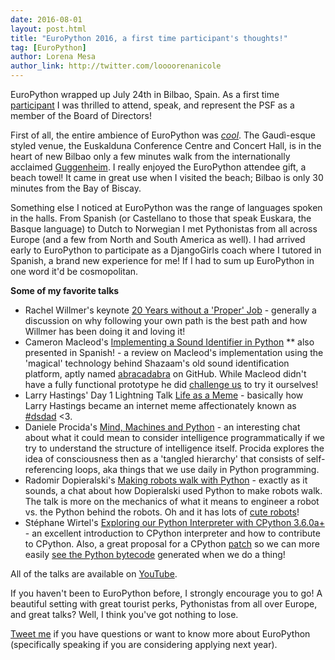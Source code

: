 ```yaml
---
date: 2016-08-01
layout: post.html
title: "EuroPython 2016, a first time participant's thoughts!"
tag: [EuroPython]
author: Lorena Mesa
author_link: http://twitter.com/loooorenanicole
---
```


EuroPython wrapped up July 24th in Bilbao, Spain. As a first time [participant](https://twitter.com/loooorenanicole/status/755056966360326144) I was thrilled to attend, speak, and represent the PSF as a member of the Board of Directors!

First of all, the entire ambience of EuroPython was [*cool*](https://twitter.com/loooorenanicole/status/755104074610122752). The  Gaud&#236;-esque styled venue, the Euskalduna Conference Centre and Concert Hall, is in the heart of new Bilbao only a few minutes walk from the internationally acclaimed [Guggenheim](https://www.guggenheim-bilbao.es/en/). I really enjoyed the EuroPython attendee gift, a beach towel! It came in great use when I visited the beach; Bilbao is only 30 minutes from the Bay of Biscay.

Something else I noticed at EuroPython was the range of languages spoken in the halls. From Spanish (or Castellano to those that speak Euskara, the Basque language) to Dutch to Norwegian I met Pythonistas from all across Europe (and a few from North and South America as well). I had arrived early to EuroPython to participate as a DjangoGirls coach where I tutored in Spanish, a brand new experience for me! If I had to sum up EuroPython in one word it'd be cosmopolitan. 

**Some of my favorite talks**

* Rachel Willmer's keynote [20 Years without a 'Proper' Job](https://ep2016.europython.eu/conference/talks/keynote-20-years-without-a-proper-job) - generally a discussion on why following your own path is the best path and how Willmer has been doing it and loving it!
* Cameron Macleod's [Implementing a Sound Identifier in Python](https://ep2016.europython.eu/conference/talks/keynote-20-years-without-a-proper-job) ** also presented in Spanish! - a review on Macleod's implementation using the 'magical' technology behind Shazaam's old sound identification platform, aptly named [abracadabra](https://github.com/notexactlyawe/abracadabra) on GitHub. While Macleod didn't have a fully functional prototype he did [challenge us](https://twitter.com/notexactlyawe/status/755073727889543168) to try it ourselves!
* Larry Hastings' Day 1 Lightning Talk [Life as a Meme](https://twitter.com/loooorenanicole/status/755060301838553088) - basically how Larry Hastings became an internet meme affectionately known as [#dsdad](https://twitter.com/search?q=%23dsdad&src=typd) <3. 
* Daniele Procida's [Mind, Machines and Python](https://ep2016.europython.eu/conference/talks/minds-machines-and-python) - an interesting chat about what it could mean to consider intelligence programmatically if we try to understand the structure of intelligence itself. Procida explores the idea of consciousness then as a 'tangled hierarchy' that consists of self-referencing loops, aka things that we use daily in Python programming.
* Radomir Dopieralski's [Making robots walk with Python](https://ep2016.europython.eu/conference/talks/making-robots-walk-with-python) - exactly as it sounds, a chat about how Dopieralski used Python to make robots walk. The talk is more on the mechanics of what it means to engineer a robot vs. the Python behind the robots. Oh and it has lots of [cute robots](https://twitter.com/loooorenanicole/status/755378634043654144)!
* St&#233;phane Wirtel's [Exploring our Python Interpreter with CPython 3.6.0a+](https://ep2016.europython.eu/conference/talks/exploring-our-python-interpreter) - an excellent introduction to CPython interpreter and how to contribute to CPython. Also, a great proposal for a CPython [patch](http://bugs.python.org/issue25571) so we can more easily [see the Python bytecode](https://twitter.com/loooorenanicole/status/755406890272714752) generated when we do a thing!

All of the talks are available on [YouTube](https://www.youtube.com/user/PythonItalia/videos).

If you haven't been to EuroPython before, I strongly encourage you to go! A beautiful setting with great tourist perks, Pythonistas from all over Europe, and great talks? Well, I think you've got nothing to lose. 

[Tweet me](https://twitter.com/loooorenanicole) if you have questions or want to know more about EuroPython (specifically speaking if you are considering applying next year).